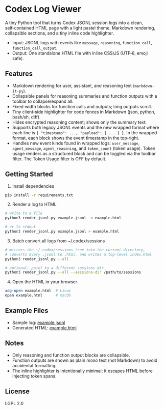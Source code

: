 # Codex Log Viewer

A tiny Python tool that turns Codex JSONL session logs into a clean, self‑contained HTML page with a light pastel theme, Markdown rendering, collapsible sections, and a tiny inline code highlighter.

- Input: JSONL logs with events like `message`, `reasoning`, `function_call`, `function_call_output`.
- Output: One standalone HTML file with inline CSS/JS (UTF‑8, emoji safe).

## Features

- Markdown rendering for user, assistant, and reasoning text (`markdown-it-py`).
- Collapsible panels for reasoning summaries and function outputs with a toolbar to collapse/expand all.
- Fixed‑width blocks for function calls and outputs; long outputs scroll.
- Tiny client‑side highlighter for code fences in Markdown (json, python, bash/sh, diff).
- Hides encrypted reasoning content; shows only the summary text.
- Supports both legacy JSONL events and the new wrapped format where each line is `{ "timestamp": ..., "payload": { ... } }`. In the wrapped format, each block shows the event timestamp in the top‑right.
- Handles new event kinds found in wrapped logs: `user_message`, `agent_message`, `agent_reasoning`, and `token_count` (token usage). Token usage renders as a structured block and can be toggled via the toolbar filter. The Token Usage filter is OFF by default.

## Getting Started

1) Install dependencies

```bash
pip install -r requirements.txt
```

2) Render a log to HTML

```bash
# write to a file
python3 render_jsonl.py example.jsonl -o example.html

# or to stdout
python3 render_jsonl.py example.jsonl > example.html
```

3) Batch convert all logs from ~/.codex/sessions

```bash
# mirrors the ~/.codex/sessions tree into the current directory,
# converts every .jsonl to .html, and writes a top-level index.html
python3 render_jsonl.py --all

# optional: point to a different sessions dir
python3 render_jsonl.py --all --sessions-dir /path/to/sessions
```

4) Open the HTML in your browser

```bash
xdg-open example.html  # Linux
open example.html      # macOS
```

## Example Files

- Sample log: [example.jsonl](example.jsonl)
- Generated HTML: [example.html](https://htmlpreview.github.io/?https://github.com/dschwen/codex_log_viewer/blob/main/example.html)

## Notes

- Only reasoning and function output blocks are collapsible.
- Function outputs are shown as plain mono text (not Markdown) to avoid accidental formatting.
- The inline highlighter is intentionally minimal; it escapes HTML before injecting token spans.

## License

LGPL 2.0

